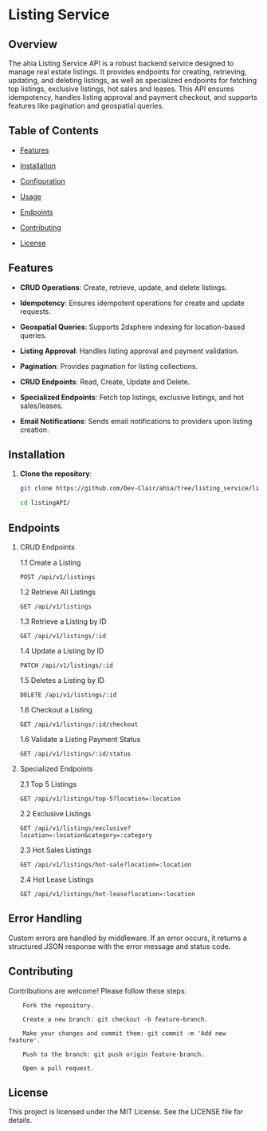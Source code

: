 # Listing Service

## Overview

The ahia Listing Service API is a robust backend service designed to manage real estate listings. It provides endpoints for creating, retrieving, updating, and deleting listings, as well as specialized endpoints for fetching top listings, exclusive listings, hot sales and leases. This API ensures idempotency, handles listing approval and payment checkout, and supports features like pagination and geospatial queries.

## Table of Contents

- [Features](#features)

- [Installation](#installation)

- [Configuration](#configuration)

- [Usage](#usage)

- [Endpoints](#endpoints)

- [Contributing](#contributing)

- [License](#license)

## Features

- **CRUD Operations**: Create, retrieve, update, and delete listings.

- **Idempotency**: Ensures idempotent operations for create and update requests.

- **Geospatial Queries**: Supports 2dsphere indexing for location-based queries.

- **Listing Approval**: Handles listing approval and payment validation.

- **Pagination**: Provides pagination for listing collections.

- **CRUD Endpoints**: Read, Create, Update and Delete.

- **Specialized Endpoints**: Fetch top listings, exclusive listings, and hot sales/leases.

- **Email Notifications**: Sends email notifications to providers upon listing creation.

## Installation

1. **Clone the repository**:

   ```bash
   git clone https://github.com/Dev-Clair/ahia/tree/listing_service/listingAPI.git

   cd listingAPI/
   ```

## Endpoints

1.  CRUD Endpoints

    1.1 Create a Listing

    ```
    POST /api/v1/listings
    ```

    1.2 Retrieve All Listings

    ```
    GET /api/v1/listings
    ```

    1.3 Retrieve a Listing by ID

    ```
    GET /api/v1/listings/:id
    ```

    1.4 Update a Listing by ID

    ```
    PATCH /api/v1/listings/:id
    ```

    1.5 Deletes a Listing by ID

    ```
    DELETE /api/v1/listings/:id
    ```

    1.6 Checkout a Listing

    ```
    GET /api/v1/listings/:id/checkout
    ```

    1.6 Validate a Listing Payment Status

    ```
    GET /api/v1/listings/:id/status
    ```

2.  Specialized Endpoints

    2.1 Top 5 Listings

    ```
    GET /api/v1/listings/top-5?location=:location
    ```

    2.2 Exclusive Listings

    ```
    GET /api/v1/listings/exclusive?location=:location&category=:category
    ```

    2.3 Hot Sales Listings

    ```
    GET /api/v1/listings/hot-sale?location=:location
    ```

    2.4 Hot Lease Listings

    ```
    GET /api/v1/listings/hot-lease?location=:location
    ```

## Error Handling

Custom errors are handled by middleware. If an error occurs, it returns a structured JSON response with the error message and status code.

## Contributing

Contributions are welcome! Please follow these steps:

```
    Fork the repository.

    Create a new branch: git checkout -b feature-branch.

    Make your changes and commit them: git commit -m 'Add new feature'.

    Push to the branch: git push origin feature-branch.

    Open a pull request.
```

## License

This project is licensed under the MIT License. See the LICENSE file for details.
